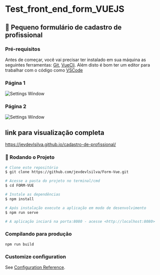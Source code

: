 # Test_front_end_form_VUEJS

## 🚀 Pequeno formulário de cadastro de profissional

### Pré-requisitos

Antes de começar, você vai precisar ter instalado em sua máquina as seguintes ferramentas:
[Git](https://git-scm.com), [VueCli](https://cli.vuejs.org/).
Além disto é bom ter um editor para trabalhar com o código como [VSCode](https://code.visualstudio.com/)



### Página 1
![Settings Window](https://raw.github.com/jevdevlsilva/Form-Vue/master/public/screen1.png)

### Página 2
![Settings Window](https://raw.github.com/jevdevlsilva/Form-Vue/master/public/screen2.png)


## link para visualização completa
https://jevdevlsilva.github.io/cadastro-de-profissional/


### 🎲 Rodando o Projeto

```bash
# Clone este repositório
$ git clone https://github.com/jevdevlsilva/Form-Vue.git

# Acesse a pasta do projeto no terminal/cmd
$ cd FORM-VUE

# Instale as dependências
$ npm install

# Após instalação execute a aplicação em modo de desenvolvimento
$ npm run serve

# A aplicação inciará na porta:8080 - acesse <http://localhost:8080>
```

### Compilando para produção

```
npm run build
```

### Customize configuration

See [Configuration Reference](https://cli.vuejs.org/config/).
